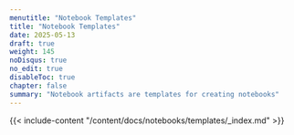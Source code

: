 ```yaml
---
menutitle: "Notebook Templates"
title: "Notebook Templates"
date: 2025-05-13
draft: true
weight: 145
noDisqus: true
no_edit: true
disableToc: true
chapter: false
summary: "Notebook artifacts are templates for creating notebooks"
---
```


{{< include-content "/content/docs/notebooks/templates/_index.md" >}}
